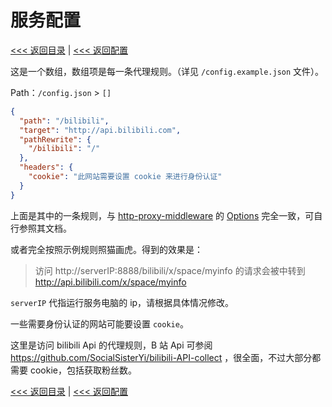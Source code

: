 # 服务配置

[<<< 返回目录](./start.md) | [<<< 返回配置](./config.md)

这是一个数组，数组项是每一条代理规则。（详见 `/config.example.json` 文件）。

Path：`/config.json` > `[]`

```json
{
  "path": "/bilibili",
  "target": "http://api.bilibili.com",
  "pathRewrite": {
    "/bilibili": "/"
  },
  "headers": {
    "cookie": "此网站需要设置 cookie 来进行身份认证"
  }
}
```

上面是其中的一条规则，与 [http-proxy-middleware](https://github.com/chimurai/http-proxy-middleware) 的 [Options](https://github.com/chimurai/http-proxy-middleware#options) 完全一致，可自行参照其文档。

或者完全按照示例规则照猫画虎。得到的效果是：

> 访问 http://serverIP:8888/bilibili/x/space/myinfo 的请求会被中转到 http://api.bilibili.com/x/space/myinfo

`serverIP` 代指运行服务电脑的 ip，请根据具体情况修改。

一些需要身份认证的网站可能要设置 `cookie`。

这里是访问 bilibili Api 的代理规则，B 站 Api 可参阅 https://github.com/SocialSisterYi/bilibili-API-collect ，很全面，不过大部分都需要 cookie，包括获取粉丝数。

[<<< 返回目录](./start.md) | [<<< 返回配置](./config.md)